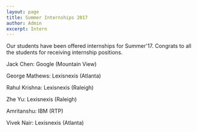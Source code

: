 ```yaml
---
layout: page
title: Summer Internships 2017
author: Admin
excerpt: Intern
---
```

Our students have been offered internships for Summer'17. Congrats to all the students for receiving internship positions.

Jack Chen: Google (Mountain View)

George Mathews: Lexisnexis (Atlanta)

Rahul Krishna: Lexisnexis (Raleigh)

Zhe Yu: Lexisnexis (Raleigh)

Amritanshu: IBM (RTP)

Vivek Nair: Lexisnexis (Atlanta)
